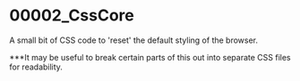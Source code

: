 # 00002_CssCore
A small bit of CSS code to 'reset' the default styling of the browser.

***It may be useful to break certain parts of this out into separate CSS files for readability.
